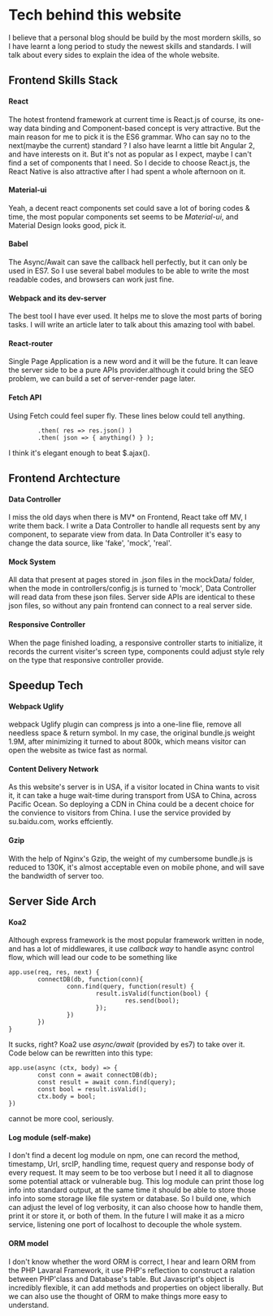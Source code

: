 # Tech behind this website
I believe that a personal blog should be build by the most mordern skills, so I have learnt a long period to study the newest skills and standards. I will talk about every sides to explain the idea of the whole website.

## Frontend Skills Stack
#### React
The hotest frontend framework at current time is React.js of course, its one-way data binding and Component-based concept is very attractive. But the main reason for me to pick it is the ES6 grammar. Who can say no to the next(maybe the current) standard ? I also have learnt a little bit Angular 2, and have interests on it. But it's not as popular as I expect, maybe I can't find a set of components that I need. So I decide to choose React.js, the React Native is also attractive after I had spent a whole afternoon on it.
#### Material-ui
Yeah, a decent react components set could save a lot of boring codes & time, the most popular components set seems to be *Material-ui*, and Material Design looks good, pick it.
#### Babel
The Async/Await can save the callback hell perfectly, but it can only be used in ES7. So I use several babel modules to be able to write the most readable codes, and browsers can work just fine.
#### Webpack and its dev-server
The best tool I have ever used. It helps me to slove the most parts of boring tasks. I will write an article later to talk about this amazing tool with babel.
#### React-router
Single Page Application is a new word and it will be the future. It can leave the server side to be a pure APIs provider.although it could bring the SEO problem, we can build a set of server-render page later.
#### Fetch API
Using Fetch could feel super fly. These lines below could tell anything.
``` fetch( 'someurl' )
        .then( res => res.json() )
        .then( json => { anything() } );
```  
I think it's elegant enough to beat $.ajax().
## Frontend Archtecture
#### Data Controller
I miss the old days when there is MV* on Frontend, React take off MV, I write them back. I write a Data Controller to handle all requests sent by any component, to separate view from data. In Data Controller it's easy to change the data source, like 'fake', 'mock', 'real'.
#### Mock System
All data that present at pages stored in .json files in the mockData/ folder, when the mode in controllers/config.js is turned to 'mock', Data Controller will read data from these json files. Server side APIs are identical to these json files, so without any pain frontend can connect to a real server side.
#### Responsive Controller
When the page finished loading, a responsive controller starts to initialize, it records the current visiter's screen type, components could adjust style rely on the type that responsive controller provide.
## Speedup Tech
#### Webpack Uglify
webpack Uglify plugin can compress js into a one-line flie, remove all needless space & return symbol. In my case, the original bundle.js weight 1.9M, after minimizing it turned to about 800k, which means visitor can open the website as twice fast as normal.  
#### Content Delivery Network
As this website's server is in USA, if a visitor located in China wants to visit it, it can take a huge wait-time during transport from USA to China, across Pacific Ocean. So deploying a CDN in China could be a decent choice for the convience to visitors from China. I use the service provided by su.baidu.com, works effciently.  
#### Gzip
With the help of Nginx's Gzip, the weight of my cumbersome bundle.js is reduced to 130K, it's almost acceptable even on mobile phone, and will save the bandwidth of server too.  

## Server Side Arch
#### Koa2
Although express framework is the most popular framework written in node, and has a lot of middlewares, it use *callback way* to handle async control flow, which will lead our code to be something like 
```
app.use(req, res, next) {
        connectDB(db, function(conn){
                conn.find(query, function(result) {
                        result.isValid(function(bool) {
                                res.send(bool);
                        });
                })
        })
}
```
It sucks, right? Koa2 use *async/await* (provided by es7) to take over it. Code below can be rewritten into this type:
```
app.use(async (ctx, body) => {
        const conn = await connectDB(db);
        const result = await conn.find(query);
        const bool = result.isValid();
        ctx.body = bool;
})
```
cannot be more cool, seriously.
#### Log module (self-make)
I don't find a decent log module on npm, one can record the method, timestamp, Url, srcIP, handling time, request query and response body of every request. It may seem to be too verbose but I need it all to diagnose some potential attack or vulnerable bug. This log module can print those log info into standard output, at the same time it should be able to store those info into some storage like file system or database. So I build one, which can adjust the level of log verbosity, it can also choose how to handle them, print it or store it, or both of them. In the future I will make it as a micro service, listening one port of localhost to decouple the whole system.
#### ORM model
I don't know whether the word ORM is correct, I hear and learn ORM from the PHP Lavaral Framework, it use PHP's reflection to construct a ralation between PHP'class and Database's table. But Javascript's object is incredibly flexible, it can add methods and properties on object liberally. But we can also use the thought of ORM to make things more easy to understand.